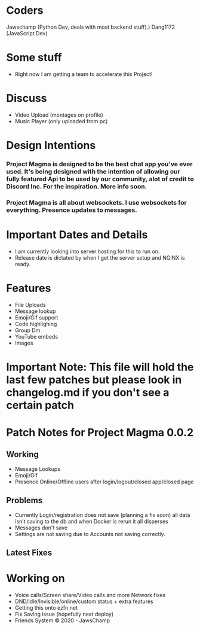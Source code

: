 # Coders
Jawschamp (Python Dev, deals with most backend stuff).) 
Dang1172 (JavaScript Dev) 
# Some stuff
* Right now I am getting a team to accelerate this Project!
# Discuss
* Video Upload (montages on profile) 
* Music Player (only uploaded from pc) 
# Design Intentions
### Project Magma is designed to be the best chat app you've ever used. It's being designed with the intention of allowing our fully featured Api to be used by our community, alot of credit to Discord Inc. For the inspiration. More info soon. 
### Project Magma is all about websockets. I use websockets for everything. Presence updates to messages. 
# Important Dates and Details
* I am currently looking into server hosting for this to run on. 
* Release date is dictated by when I get the server setup and NGINX is ready. 
# Features
* File Uploads
* Message lookup
* Emoji/Gif support
* Code highlighing
* Group Dm
* YouTube embeds
* Images
# Important Note: This file will hold the last few patches but please look in changelog.md if you don't see a certain patch
# Patch Notes for Project Magma 0.0.2
## Working
* Message Lookups
* Emoji/Gif
* Presence Online/Offline users after login/logout/closed app/closed page

## Problems
* Currently Login/registration does not save (planning a fix soon) all data isn't saving to the db and when Docker is rerun it all disperses
* Messages don't save
* Settings are not saving due to Accounts not saving correctly.  
## Latest Fixes

# Working on
* Voice calls/Screen share/Video calls and more Network fixes
* DND/Idle/Invisible/online/custom status + extra features 
* Getting this onto ezfn.net
* Fix Saving issue (hopefully next deploy) 
* Friends System
© 2020 - JawsChamp
